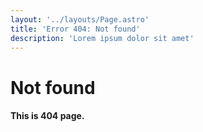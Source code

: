 ```yaml
---
layout: '../layouts/Page.astro'
title: 'Error 404: Not found'
description: 'Lorem ipsum dolor sit amet'
---
```


# Not found

#### This is 404 page.
